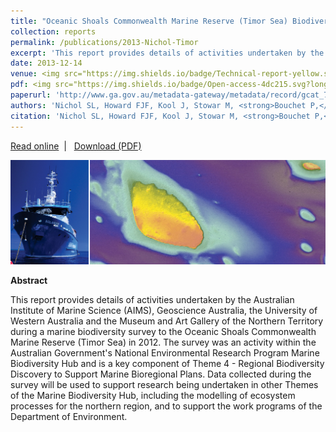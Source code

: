 ```yaml
---
title: "Oceanic Shoals Commonwealth Marine Reserve (Timor Sea) Biodiversity Survey: GA0339/SOL5650 – Post Survey Report"
collection: reports
permalink: /publications/2013-Nichol-Timor
excerpt: 'This report provides details of activities undertaken by the Australian Institute of Marine Science (AIMS), Geoscience Australia, the University of Western Australia and the Museum and Art Gallery of the Northern Territory during a marine biodiversity survey to the Oceanic Shoals Commonwealth Marine Reserve (Timor Sea) in 2012.'
date: 2013-12-14  
venue: <img src="https://img.shields.io/badge/Technical-report-yellow.svg?longCache=true&style=flat-square">
pdf: <img src="https://img.shields.io/badge/Open-access-4dc215.svg?longCache=true&style=flat-square">
paperurl: 'http://www.ga.gov.au/metadata-gateway/metadata/record/gcat_76658'
authors: 'Nichol SL, Howard FJF, Kool J, Stowar M, <strong>Bouchet P,</strong> Radke L, Siwabessy J, Przeslawski R, Picard K, Alvarez de Glasby B, Colquhoun J, Letessier T, Heyward A'
citation: 'Nichol SL, Howard FJF, Kool J, Stowar M, <strong>Bouchet P,</strong> Radke L, Siwabessy J, Przeslawski R, Picard K, Alvarez de Glasby B, Colquhoun J, Letessier T, Heyward A. 2013. Oceanic Shoals Commonwealth Marine Reserve (Timor Sea) Biodiversity Survey: GA0339/SOL5650 – Post Survey Report. Record 2013/38. Geoscience Australia: Canberra, 112 p.'
---
```

<i class="fa fa-link" aria-hidden="true"></i> <a href="http://www.ga.gov.au/metadata-gateway/metadata/record/gcat_76658"> Read online</a> &nbsp;<span>&#124;</span> &nbsp;<i class="fa fa-file-pdf-o" aria-hidden="true"></i> <a href="http://phbouchet.github.io/files/Nichol-2013-Report-OceanicShoalsSurvey.pdf">  Download (PDF)</a>

<img src='/images/Nichol2013-Timor-hero.jpg'>
<br>

<strong>Abstract</strong>

This report provides details of activities undertaken by the Australian Institute of Marine Science (AIMS), Geoscience Australia, the University of Western Australia and the Museum and Art Gallery of the Northern Territory during a marine biodiversity survey to the Oceanic Shoals Commonwealth Marine Reserve (Timor Sea) in 2012. The survey was an activity within the Australian Government's National Environmental Research Program Marine Biodiversity Hub and is a key component of Theme 4 - Regional Biodiversity Discovery to Support Marine Bioregional Plans. Data collected during the survey will be used to support research being undertaken in other Themes of the Marine Biodiversity Hub, including the modelling of ecosystem processes for the northern region, and to support the work programs of the Department of Environment.
